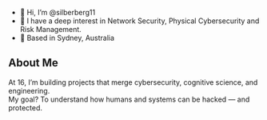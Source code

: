 - 👋 Hi, I’m @silberberg11
- 👀 I have a deep interest in Network Security, Physical Cybersecurity and Risk Management.
- 📍 Based in Sydney, Australia
## About Me
At 16, I’m building projects that merge cybersecurity, cognitive science, and engineering.  
My goal? To understand how humans and systems can be hacked — and protected.   
<!---
dispera-cs/dispera-cs is a ✨ special ✨ repository because its `README.md` (this file) appears on your GitHub profile.
You can click the Preview link to take a look at your changes.
--->
